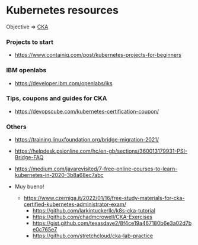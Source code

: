 # Kubernetes resources

Objective => [CKA](https://www.cncf.io/certification/cka/)


### Projects to start

- https://www.containiq.com/post/kubernetes-projects-for-beginners


### IBM openlabs

- https://developer.ibm.com/openlabs/iks

### Tips, coupons and guides for CKA

- https://devopscube.com/kubernetes-certification-coupon/


### Others

- https://training.linuxfoundation.org/bridge-migration-2021/
- https://helpdesk.psionline.com/hc/en-gb/sections/360013179931-PSI-Bridge-FAQ
- https://medium.com/javarevisited/7-free-online-courses-to-learn-kubernetes-in-2020-3b8a68ec7abc

- Muy bueno!
  - https://www.czerniga.it/2022/01/16/free-study-materials-for-cka-certified-kubernetes-administrator-exam/
    - https://github.com/larkintuckerllc/k8s-cka-tutorial
    - https://github.com/chadmcrowell/CKA-Exercises
    - https://gist.github.com/texasdave2/8f4ce19a467180b6e3a02d7be0c765e7
    - https://github.com/stretchcloud/cka-lab-practice
